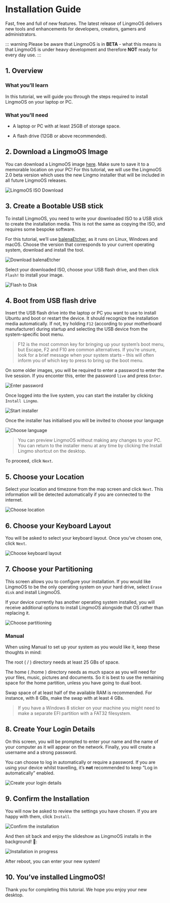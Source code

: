 # Installation Guide

Fast, free and full of new features. The latest release of LingmoOS delivers new tools and enhancements for developers, creators, gamers and administrators. 

::: warning
Please be aware that LingmoOS is in **BETA** - what this means is that LingmoOS is under heavy development and therefore **NOT** ready for every day use.
:::

## 1. Overview

### What you’ll learn

In this tutorial, we will guide you through the steps required to install LingmoOS on your laptop or PC.

### What you'll need

- A laptop or PC with at least 25GB of storage space.

- A flash drive (12GB or above recommended).

## 2. Download a LingmoOS Image

You can download a LingmoOS image [here](https://lingmo.org/download). Make sure to save it to a memorable location on your PC! For this tutorial, we will use the LingmoOS 2.0 beta version which uses the new Lingmo installer that will be included in all future LingmoOS releases.

![LingmoOS ISO Download](../assets/installation-guide/installation-guide/1.jpg)

## 3. Create a Bootable USB stick

To install LingmoOS, you need to write your downloaded ISO to a USB stick to create the installation media. This is not the same as copying the ISO, and requires some bespoke software.

For this tutorial, we’ll use [balenaEtcher](https://etcher.balena.io/), as it runs on Linux, Windows and macOS. Choose the version that corresponds to your current operating system, download and install the tool.

![Download balenaEtcher](../assets/installation-guide/installation-guide/2.jpg)

Select your downloaded ISO, choose your USB flash drive, and then click `Flash!` to install your image.

![Flash to Disk](../assets/installation-guide/installation-guide/3.jpg)

## 4. Boot from USB flash drive

Insert the USB flash drive into the laptop or PC you want to use to install Ubuntu and boot or restart the device. It should recognize the installation media automatically. If not, try holding `F12` (according to your motherboard manufacturer) during startup and selecting the USB device from the system-specific boot menu.

> F12 is the most common key for bringing up your system’s boot menu, but Escape, F2 and F10 are common alternatives. If you’re unsure, look for a brief message when your system starts – this will often inform you of which key to press to bring up the boot menu.

On some older images, you will be required to enter a password to enter the live session. If you enconter this, enter the password `live` and press `Enter`.

![Enter password](../assets/installation-guide/installation-guide/4.jpg)

Once logged into the live system, you can start the installer by clicking `Install Lingmo`.

![Start installer](../assets/installation-guide/installation-guide/5.jpg)

Once the installer has initialised you will be invited to choose your language

![Choose language](../assets/installation-guide/installation-guide/6.jpg)

> You can preview LingmoOS without making any changes to your PC. You can return to the installer menu at any time by clicking the Install Lingmo shortcut on the desktop.

To proceed, click `Next`.

## 5. Choose your Location

Select your location and timezone from the map screen and click `Next`. This information will be detected automatically if you are connected to the internet.

![Choose location](../assets/installation-guide/installation-guide/7.jpg)

## 6. Choose your Keyboard Layout

You will be asked to select your keyboard layout. Once you’ve chosen one, click `Next`.

![Choose keyboard layout](../assets/installation-guide/installation-guide/8.jpg)

## 7. Choose your Partitioning

This screen allows you to configure your installation. If you would like LingmoOS to be the only operating system on your hard drive, select `Erase disk` and install LingmoOS.

If your device currently has another operating system installed, you will receive additional options to install LingmoOS alongside that OS rather than replacing it.

![Choose partitioning](../assets/installation-guide/installation-guide/9.jpg)

### Manual

When using Manual to set up your system as you would like it, keep these thoughts in mind:

The root ( / ) directory needs at least 25 GBs of space.

The home ( /home ) directory needs as much space as you will need for your files, music, pictures and documents. So it is best to use the remaining space for the home partition, unless you have going to dual boot.

Swap space of at least half of the available RAM is recommended. For instance, with 8 GBs, make the swap with at least 4 GBs.

> If you have a Windows 8 sticker on your machine you might need to make a separate EFI partition with a FAT32 filesystem.

## 8. Create Your Login Details

On this screen, you will be prompted to enter your name and the name of your computer as it will appear on the network. Finally, you will create a username and a strong password.

You can choose to log in automatically or require a password. If you are using your device whilst travelling, it’s **not** recommended to keep “Log in automatically” enabled.

![Create your login details](../assets/installation-guide/installation-guide/10.jpg)

## 9. Confirm the Installation

You will now be asked to review the settings you have chosen. If you are happy with them, click `Install`.

![Confirm the installation](../assets/installation-guide/installation-guide/11.jpg)

And then sit back and enjoy the slideshow as LingmoOS installs in the background! 🙂:

![Installation in progress](../assets/installation-guide/installation-guide/12.jpg)

After reboot, you can enter your new system!

## 10. You’ve installed LingmoOS!

Thank you for completing this tutorial. We hope you enjoy your new desktop.
